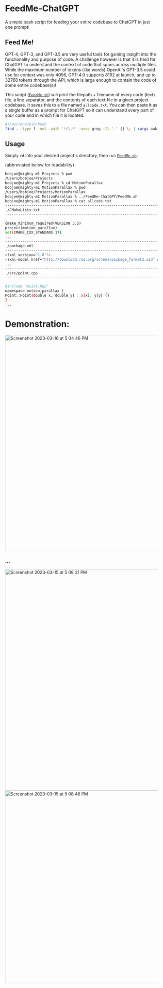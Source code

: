 # FeedMe-ChatGPT
A simple bash script for feeding your entire codebase to ChatGPT in just one prompt! 

## Feed Me!
GPT-4, GPT-3, and GPT-3.5 are very useful tools for gaining insight into the functionality and purpose of code. A challenge however is that it is hard for ChatGPT to understand the context of code that spans across multiple files. While the maximum number of tokens (like words) OpenAI's GPT-3.5 could use for context was only 4096, GPT-4.0 supports 8192 at launch, and up to 32768 tokens through the API, which is large enough to contain the code of some entire codebase(s)!

This script ([`FeedMe.sh`](./FeedMe.sh)) will print the filepath + filename of every code (text) file, a line separator, and the contents of each text file in a given project codebase. It saves this to a file named `allcode.txt`. You can then paste it as a single buffer as a prompt for ChatGPT so it can understand every part of your code and in which file it is located.

```bash
#!/usr/env/bin/bash
find . -type f -not -path '*/\.*' -exec grep -Il '.' {} \; | xargs awk 'FNR==1{print "--------------------------------------------------------------------------------"; print FILENAME; print "--------------------------------------------------------------------------------"; print ""; }{ print; print "" }' > allcode.txt
```

## Usage

Simply `cd` into your desired project's directory, then run [`FeedMe.sh`](./FeedMe.sh):

(abbreviated below for readability)
```bash
bobjoe@mighty-m1 Projects % pwd
/Users/bobjoe/Projects
bobjoe@mighty-m1 Projects % cd MotionParallax
bobjoe@mighty-m1 MotionParallax % pwd
/Users/bobjoe/Projects/MotionParallax
bobjoe@mighty-m1 MotionParallax % ../FeedMe-ChatGPT/FeedMe.sh
bobjoe@mighty-m1 MotionParallax % cat allcode.txt
--------------------------------------------------------------------------------
./CMakeLists.txt
--------------------------------------------------------------------------------

cmake_minimum_required(VERSION 3.5)
project(motion_parallax)
set(CMAKE_CXX_STANDARD 17)
...
--------------------------------------------------------------------------------
./package.xml
--------------------------------------------------------------------------------
<?xml version="1.0"?>
<?xml-model href="http://download.ros.org/schema/package_format3.xsd" schematypens="http://www.w3.org/2001/XMLSchema"?>
...
--------------------------------------------------------------------------------
./src/point.cpp
--------------------------------------------------------------------------------

#include "point.hpp"
namespace motion_parallax {
Point::Point(double x, double y) : x(x), y(y) {}
}
...
```

# Demonstration:

<img width="711" alt="Screenshot 2023-03-16 at 5 04 46 PM" src="https://user-images.githubusercontent.com/25494111/225752541-69e22a23-8508-4ac2-895f-23057e2c4a13.png">

### **...**

<img width="729" alt="Screenshot 2023-03-15 at 5 08 31 PM" src="https://user-images.githubusercontent.com/25494111/225752731-59df9db3-4966-468a-a817-486b19ed4059.png">

<img width="633" alt="Screenshot 2023-03-15 at 5 08 46 PM" src="https://user-images.githubusercontent.com/25494111/225752770-de209c7e-88f6-4bb8-a8b9-d06a09573e27.png">

